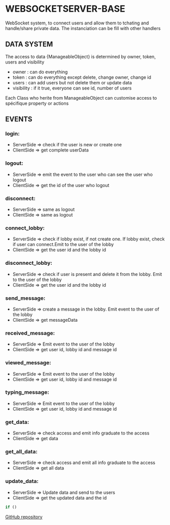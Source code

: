 # WEBSOCKETSERVER-BASE

WebSocket system, to connect users and allow them to tchating and handle/share private data. The instanciation can be fill with other handlers

## DATA SYSTEM

The access to data {ManageableObject} is determined by owner, token, users and visibility

- owner : can do everything
- token : can do everything except delete, change owner, change id
- users : can add users but not delete them or update data
- visibility : if it true, everyone can see id, number of users

Each Class who herite from ManageableObject can customise access to spécifique property or actions

## EVENTS

### login:
- ServerSide => check if the user is new or create one
- ClientSide => get complete userData

### logout:
- ServerSide => emit the event to the user who can see the user who logout
- ClientSide => get the id of the user who logout

### disconnect:
- ServerSide => same as logout
- ClientSide => same as logout

### connect_lobby:
- ServerSide => check if lobby exist, if not create one. If lobby exist, check if user can connect.Emit to the user of the lobby
- ClientSide => get the user id and the lobby id

### disconnect_lobby:
- ServerSide => check if user is present and delete it from the lobby. Emit to the user of the lobby
- ClientSide => get the user id and the lobby id

### send_message:
- ServerSide => create a message in the lobby. Emit event to the user of the lobby
- ClientSide => get messageData

### received_message:
- ServerSide => Emit event to the user of the lobby
- ClientSide => get user id, lobby id and message id

### viewed_message:
- ServerSide => Emit event to the user of the lobby
- ClientSide => get user id, lobby id and message id

### typing_message:
- ServerSide => Emit event to the user of the lobby
- ClientSide => get user id, lobby id and message id

### get_data:
- ServerSide => check access and emit info graduate to the access
- ClientSide => get data

### get_all_data:
- ServerSide => check access and emit all info graduate to the access
- ClientSide => get all data

### update_data:
- ServerSide => Update data and send to the users
- ClientSide => get the updated data and the id


```js
if ()
```

[GitHub repository](https://github.com/suissard/websocketserver-base)
